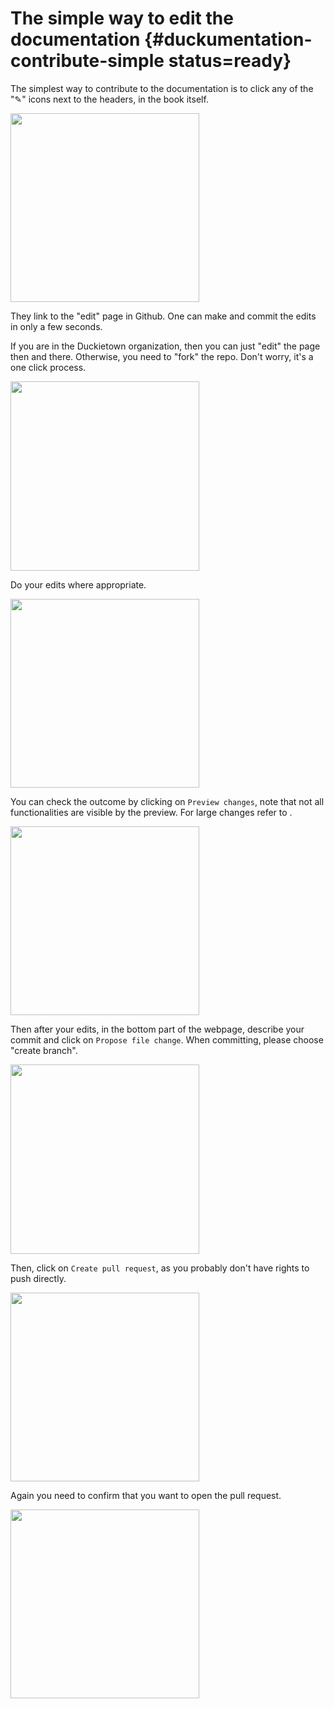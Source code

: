 
# The simple way to edit the documentation {#duckumentation-contribute-simple status=ready}

The simplest way to contribute to the documentation is to click any of the "✎" icons next to the headers, in the book itself.


<div figure-id="fig:simple_way_1" figure-caption="Click on edit button.">
    <img src="s1.png" style='width: 8cm'/>
</div>

They link to the "edit" page in Github. One can make and commit the edits in only a few seconds.

If you are in the Duckietown organization, then you can just "edit" the page then and there. 
Otherwise, you need to "fork" the repo. Don't worry, it's a one click process.


<div figure-id="fig:simple_way_2" figure-caption="You will land on GitHub">
    <img src="s2.png" style='width: 8cm'/>
</div>

Do your edits where appropriate.

<div figure-id="fig:simple_way_3" figure-caption="Editing the docs.">
    <img src="s3.png" style='width: 8cm'/>
</div>


You can check the outcome by clicking on `Preview changes`, note that not all functionalities are visible by the preview. For large changes refer to [](#duckumentation-workflow).


<div figure-id="fig:simple_way_4" figure-caption="A preview of the changes.">
    <img src="s4.png" style='width: 8cm'/>
</div>

Then after your edits, in the bottom part of the webpage, describe your commit and click on `Propose file change`. When committing, please choose "create branch".  

<div figure-id="fig:simple_way_5" figure-caption="Describe and commit.">
    <img src="s5.png" style='width: 8cm'/>
</div>

Then, click on `Create pull request`, as you probably don't have rights to push directly.

<div figure-id="fig:simple_way_6" figure-caption="Create a pull request.">
    <img src="s6.png" style='width: 8cm'/>
</div>

Again you need to confirm that you want to open the pull request.

<div figure-id="fig:simple_way_7" figure-caption="Confirm a pull request.">
    <img src="s7.png" style='width: 8cm'/>
</div>
